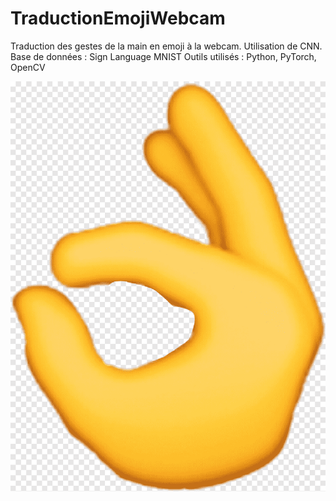 # TraductionEmojiWebcam
Traduction des gestes de la main en emoji à la webcam. Utilisation de CNN. Base de données : Sign Language MNIST Outils utilisés : Python, PyTorch, OpenCV

![Alt text](./ok.png?raw=true "Title")
